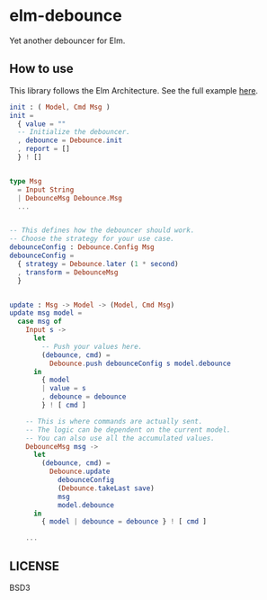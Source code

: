 # elm-debounce

Yet another debouncer for Elm.

## How to use

This library follows the Elm Architecture. See the full example [here](https://github.com/jinjor/elm-debounce/blob/master/examples/Main.elm).

```elm
init : ( Model, Cmd Msg )
init =
  { value = ""
  -- Initialize the debouncer.
  , debounce = Debounce.init
  , report = []
  } ! []


type Msg
  = Input String
  | DebounceMsg Debounce.Msg
  ...


-- This defines how the debouncer should work.
-- Choose the strategy for your use case.
debounceConfig : Debounce.Config Msg
debounceConfig =
  { strategy = Debounce.later (1 * second)
  , transform = DebounceMsg
  }


update : Msg -> Model -> (Model, Cmd Msg)
update msg model =
  case msg of
    Input s ->
      let
        -- Push your values here.
        (debounce, cmd) =
          Debounce.push debounceConfig s model.debounce
      in
        { model
        | value = s
        , debounce = debounce
        } ! [ cmd ]

    -- This is where commands are actually sent.
    -- The logic can be dependent on the current model.
    -- You can also use all the accumulated values.
    DebounceMsg msg ->
      let
        (debounce, cmd) =
          Debounce.update
            debounceConfig
            (Debounce.takeLast save)
            msg
            model.debounce
      in
        { model | debounce = debounce } ! [ cmd ]

    ...
```

## LICENSE

BSD3
